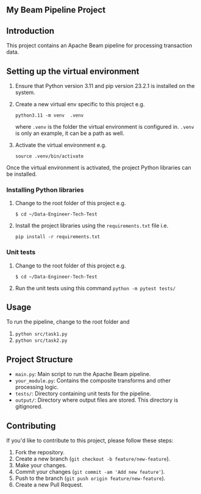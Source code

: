
## My Beam Pipeline Project

## Introduction
This project contains an Apache Beam pipeline for processing transaction data.


## Setting up the virtual environment
1. Ensure that Python version 3.11 and pip version 23.2.1 is installed on the system. 

2. Create a new virtual env specific to this project e.g. 
    ```
    python3.11 -m venv  .venv
    ```
    where `.venv` is the folder the virtual environment is configured in.  `.venv` is only an example, it can be a path as well.
    
3. Activate the virtual environment e.g.
    ```
    source .venv/bin/activate
    ```

Once the virtual environment is activated, the project Python libraries can be installed.

### Installing Python libraries

1.  Change to the root folder of this project e.g.
    ```
    $ cd ~/Data-Engineer-Tech-Test
    ```
2.  Install the project libraries using the `requirements.txt` file i.e.
    ```
    pip install -r requirements.txt
    ```
### Unit tests
    
1.  Change to the root folder of this project e.g.
    ```
    $ cd ~/Data-Engineer-Tech-Test
    ```
    
2.  Run the unit tests using this command `python -m pytest tests/`



## Usage
To run the pipeline, change to the root folder and 

1. `python src/task1.py`
2. `python src/task2.py`


## Project Structure
- `main.py`: Main script to run the Apache Beam pipeline.
- `your_module.py`: Contains the composite transforms and other processing logic.
- `tests/`: Directory containing unit tests for the pipeline.
- `output/`: Directory where output files are stored. This directory is gitignored.

## Contributing
If you'd like to contribute to this project, please follow these steps:
1. Fork the repository.
2. Create a new branch (`git checkout -b feature/new-feature`).
3. Make your changes.
4. Commit your changes (`git commit -am 'Add new feature'`).
5. Push to the branch (`git push origin feature/new-feature`).
6. Create a new Pull Request.

